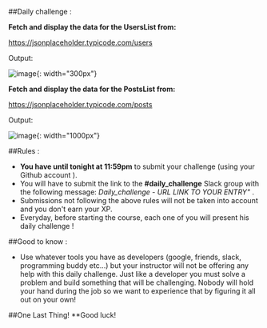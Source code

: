 ##Daily challenge :

**Fetch and display the data for the UsersList from:**

https://jsonplaceholder.typicode.com/users

Output:

![image](https://raw.githubusercontent.com/Grois333/Assets-DI-Javascript-Bootcamp/master/Week%208/Day%205/Daily%20Challenge/list%20of%20users.png){: width="300px"}




**Fetch and display the data for the PostsList from:**

https://jsonplaceholder.typicode.com/posts

Output:

![image](https://raw.githubusercontent.com/Grois333/Assets-DI-Javascript-Bootcamp/master/Week%208/Day%205/Daily%20Challenge/list%20of%20posts.png){: width="1000px"}


##Rules :
- **You have until tonight at 11:59pm** to submit your challenge (using your Github account ).
- You will have to submit the link to the **#daily_challenge** Slack group with the following message:  *Daily_challenge - URL LINK TO YOUR ENTRY"* .
- Submissions not following the above rules will not be taken into account and you don't earn your XP.
- Everyday, before starting the course, each one of you will present his daily challenge !

##Good to know :
- Use whatever tools you have as developers (google, friends, slack, programming buddy etc...) but your instructor will not be offering any help with this daily challenge. Just like a developer you must solve a problem and build something that will be challenging. Nobody will hold your hand during the job so we want to experience that by figuring it all out on your own!


##One Last Thing!
**Good luck!
